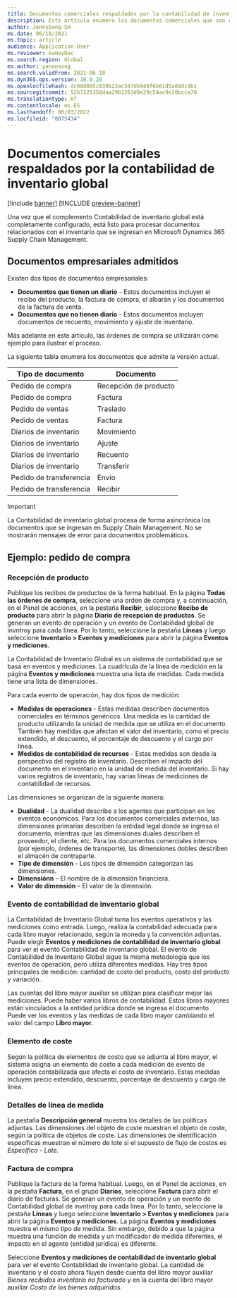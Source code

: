 ```yaml
---
title: Documentos comerciales respaldados por la contabilidad de inventario global
description: Este artículo enumera los documentos comerciales que son compatibles con la Contabilidad de inventario global. También proporciona un ejemplo detallado de documentos de órdenes de compra.
author: JennySong-SH
ms.date: 06/18/2021
ms.topic: article
audience: Application User
ms.reviewer: kamaybac
ms.search.region: Global
ms.author: yanansong
ms.search.validFrom: 2021-06-18
ms.dyn365.ops.version: 10.0.20
ms.openlocfilehash: dc88d095c039b22ac347db949f6b61d5a89dc4b1
ms.sourcegitcommit: 52b7225350daa29b1263d8e29c54ac9e20bcca70
ms.translationtype: HT
ms.contentlocale: es-ES
ms.lasthandoff: 06/03/2022
ms.locfileid: "8875434"
---
```

# <a name="business-documents-supported-by-global-inventory-accounting"></a>Documentos comerciales respaldados por la contabilidad de inventario global

[!include [banner](../includes/banner.md)]
[!INCLUDE [preview-banner](../includes/preview-banner.md)]
<!--KFM: Preview until 4/30/2022 -->

Una vez que el complemento Contabilidad de inventario global está completamente configurado, está listo para procesar documentos relacionados con el inventario que se ingresan en Microsoft Dynamics 365 Supply Chain Management.

## <a name="supported-business-documents"></a>Documentos empresariales admitidos

Existen dos tipos de documentos empresariales:

- **Documentos que tienen un diario** - Estos documentos incluyen el recibo del producto, la factura de compra, el albarán y los documentos de la factura de venta.
- **Documentos que no tienen diario** - Estos documentos incluyen documentos de recuento, movimiento y ajuste de inventario.

Más adelante en este artículo, las órdenes de compra se utilizarán como ejemplo para ilustrar el proceso.

La siguiente tabla enumera los documentos que admite la versión actual.

| Tipo de documento      | Documento        |
|--------------------|-----------------|
| Pedido de compra     | Recepción de producto |
| Pedido de compra     | Factura         |
| Pedido de ventas        | Traslado    |
| Pedido de ventas        | Factura         |
| Diarios de inventario | Movimiento        |
| Diarios de inventario | Ajuste      |
| Diarios de inventario | Recuento        |
| Diarios de inventario | Transferir        |
| Pedido de transferencia     | Envío        |
| Pedido de transferencia     | Recibir         |

> [!IMPORTANT]
> La Contabilidad de inventario global procesa de forma asincrónica los documentos que se ingresan en Supply Chain Management. No se mostrarán mensajes de error para documentos problemáticos.

## <a name="example-purchase-order"></a>Ejemplo: pedido de compra

### <a name="product-receipt"></a>Recepción de producto

Publique los recibos de productos de la forma habitual. En la página **Todas las órdenes de compra**, seleccione una orden de compra y, a continuación, en el Panel de acciones, en la pestaña **Recibir**, seleccione **Recibo de producto** para abrir la página **Diario de recepción de productos**. Se generan un evento de operación y un evento de Contabilidad global de invntroy para cada línea. Por lo tanto, seleccione la pestaña **Líneas** y luego seleccione **Inventario \> Eventos y mediciones** para abrir la página **Eventos y mediciones**.

La Contabilidad de Inventario Global es un sistema de contabilidad que se basa en eventos y mediciones. La cuadrícula de la línea de medición en la página **Eventos y mediciones** muestra una lista de medidas. Cada medida tiene una lista de dimensiones.

Para cada evento de operación, hay dos tipos de medición:

- **Medidas de operaciones** - Estas medidas describen documentos comerciales en términos genéricos. Una medida es la cantidad de producto utilizando la unidad de medida que se utiliza en el documento. También hay medidas que afectan el valor del inventario, como el precio extendido, el descuento, el porcentaje de descuento y el cargo por línea.
- **Medidas de contabilidad de recursos** - Estas medidas son desde la perspectiva del registro de inventario. Describen el impacto del documento en el inventario en la unidad de medida del inventario. Si hay varios registros de inventario, hay varias líneas de mediciones de contabilidad de recursos.

Las dimensiones se organizan de la siguiente manera:

- **Dualidad** - La dualidad describe a los agentes que participan en los eventos económicos. Para los documentos comerciales externos, las dimensiones primarias describen la entidad legal donde se ingresa el documento, mientras que las dimensiones duales describen el proveedor, el cliente, etc. Para los documentos comerciales internos (por ejemplo, órdenes de transporte), las dimensiones dobles describen el almacén de contraparte.
- **Tipo de dimensión** - Los tipos de dimensión categorizan las dimensiones.
- **Dimensiónn** – El nombre de la dimensión financiera.
- **Valor de dimensión** – El valor de la dimensión.

### <a name="global-inventory-accounting-event"></a>Evento de contabilidad de inventario global

La Contabilidad de Inventario Global toma los eventos operativos y las mediciones como entrada. Luego, realiza la contabilidad adecuada para cada libro mayor relacionado, según la moneda y la convención adjuntas. Puede elegir **Eventos y mediciones de contabilidad de inventario global** para ver el evento Contabilidad de inventario global. El evento de Contabilidad de Inventario Global sigue la misma metodología que los eventos de operación, pero utiliza diferentes medidas. Hay tres tipos principales de medición: cantidad de costo del producto, costo del producto y variación.

Las cuentas del libro mayor auxiliar se utilizan para clasificar mejor las mediciones. Puede haber varios libros de contabilidad. Estos libros mayores están vinculados a la entidad jurídica donde se ingresa el documento. Puede ver los eventos y las medidas de cada libro mayor cambiando el valor del campo **Libro mayor**.

### <a name="cost-element"></a>Elemento de coste

Según la política de elementos de costo que se adjunta al libro mayor, el sistema asigna un elemento de costo a cada medición de evento de operación contabilizada que afecta el costo de inventario. Estas medidas incluyen precio extendido, descuento, porcentaje de descuento y cargo de línea.

### <a name="measurement-line-details"></a>Detalles de línea de medida

La pestaña **Descripción general** muestra los detalles de las políticas adjuntas. Las dimensiones del objeto de coste muestran el objeto de coste, según la política de objetos de coste. Las dimensiones de identificación específicas muestran el número de lote si el supuesto de flujo de costos es *Específico - Lote*.

### <a name="purchase-invoice"></a>Factura de compra

Publique la factura de la forma habitual. Luego, en el Panel de acciones, en la pestaña **Factura**, en el grupo **Diarios**, seleccione **Factura** para abrir el diario de facturas. Se generan un evento de operación y un evento de Contabilidad global de invntroy para cada línea. Por lo tanto, seleccione la pestaña **Líneas** y luego seleccione **Inventario \> Eventos y mediciones** para abrir la página **Eventos y mediciones**. La página **Eventos y mediciones** muestra el mismo tipo de medida. Sin embargo, debido a que la página muestra una función de medida y un modificador de medida diferentes, el impacto en el agente (entidad jurídica) es diferente.

Seleccione **Eventos y mediciones de contabilidad de inventario global** para ver el evento Contabilidad de inventario global. La cantidad de inventario y el costo ahora fluyen desde cuenta del libro mayor auxiliar *Bienes recibidos inventario no facturado* y en la cuenta del libro mayor auxiliar *Costo de los bienes adquiridos*.
